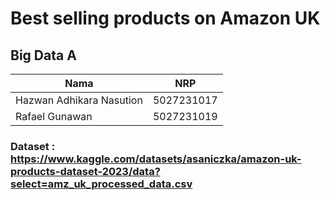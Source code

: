 # Best selling products on Amazon UK

## Big Data A
| Nama                          | NRP        |
|-------------------------------|------------|
| Hazwan Adhikara Nasution      | 5027231017 |
| Rafael Gunawan                | 5027231019 |

### Dataset : https://www.kaggle.com/datasets/asaniczka/amazon-uk-products-dataset-2023/data?select=amz_uk_processed_data.csv
